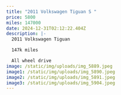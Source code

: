 ```yaml
---
title: "2011 Volkswagen Tiguan S "
price: 5800
miles: 147000
date: 2024-12-31T02:12:22.404Z
description: |-
  2011 Volkswagen Tiguan 

  147k miles 

  All wheel drive
image: /static/img/uploads/img_5889.jpeg
image1: /static/img/uploads/img_5890.jpeg
image2: /static/img/uploads/img_5891.jpeg
image3: /static/img/uploads/img_5904.jpeg
---
```

